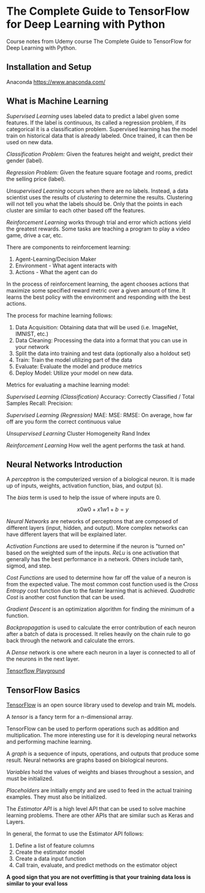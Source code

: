 # The Complete Guide to TensorFlow for Deep Learning with Python

Course notes from Udemy course The Complete Guide to TensorFlow for Deep Learning with Python.

## Installation and Setup

Anaconda
https://www.anaconda.com/

## What is Machine Learning

_Supervised Learning_ uses labeled data to predict a label given some features.  If the label is continuous, its called a regression problem, if its categorical it is a classification problem.  Supervised learning has the model train on historical data that is already labeled.  Once trained, it can then be used on new data.

_Classification Problem:_ Given the features height and weight, predict their gender (label).

_Regression Problem:_ Given the feature square footage and rooms, predict the selling price (label).

_Unsupervised Learning_ occurs when there are no labels.  Instead, a data scientist uses the results of _clustering_ to determine the results.  Clustering will not tell you what the labels should be.  Only that the points in each cluster are similar to each other based off the features.

_Reinforcement Learning_ works through trial and error which actions yield the greatest rewards.  Some tasks are teaching a program to play a video game, drive a car, etc.

There are components to reinforcement learning:

1) Agent-Learning/Decision Maker
2) Environment - What agent interacts with
3) Actions - What the agent can do

In the process of reinforcement learning, the agent chooses actions that maximize some specified reward metric over a given amount of time.  It learns the best policy with the environment and responding with the best actions.

The process for machine learning follows:

1) Data Acquisition: Obtaining data that will be used (i.e. ImageNet, IMNIST, etc.)
2) Data Cleaning: Processing the data into a format that you can use in your network
3) Split the data into training and test data (optionally also a holdout set)
4) Train: Train the model utilizing part of the data
5) Evaluate: Evaluate the model and produce metrics
6) Deploy Model: Utilize your model on new data.

Metrics for evaluating a machine learning model:

_Supervised Learning (Classification)_
Accuracy: Correctly Classified / Total Samples
Recall: 
Precision: 

_Supervised Learning (Regression)_
MAE: 
MSE: 
RMSE: 
On average, how far off are you form the correct continuous value

_Unsupervised Learning_
Cluster Homogeneity
Rand Index

_Reinforcement Learning_
How well the agent performs the task at hand.

## Neural Networks Introduction

A _perceptron_ is the computerized version of a biological neuron.  It is made up of inputs, weights, activation function, bias, and output (s).

The _bias_ term is used to help the issue of where inputs are 0.

```math
x0w0 + x1w1 + b = y
```

_Neural Networks_ are networks of perceptrons that are composed of different layers (input, hidden, and output).  More complex networks can have different layers that will be explained later.

_Activation Functions_ are used to determine if the neuron is "turned on" based on the weighted sum of the inputs.  _ReLu_ is one activation that generally has the best performance in a network.  Others include tanh, sigmod, and step.

_Cost Functions_ are used to determine how far off the value of a neuron is from the expected value.  The most common cost function used is the _Cross Entropy_ cost function due to the faster learning that is achieved.  _Quadratic Cost_ is another cost function that can be used.

_Gradient Descent_ is an optimization algorithm for finding the minimum of a function.

_Backpropagation_ is used to calculate the error contribution of each neuron after a batch of data is processed.  It relies heavily on the chain rule to go back through the network and calculate the errors.

A _Dense_ network is one where each neuron in a layer is connected to all of the neurons in the next layer.

[Tensorflow Playground](https://playground.tensorflow.org)

## TensorFlow Basics

[TensorFlow](https://www.tensorflow.org/) is an open source library used to develop and train ML models.

A _tensor_ is a fancy term for a n-dimensional array.

TensorFlow can be used to perform operations such as addition and multiplication.  The more interesting use for it is developing neural networks and performing machine learning.

A _graph_ is a sequence of inputs, operations, and outputs that produce some result.  Neural networks are graphs based on biological neurons.  

_Variables_ hold the values of weights and biases throughout a session, and must be initialized.

_Placeholders_ are initially empty and are used to feed in the actual training examples.  They must also be initialized.

The _Estimator API_ is a high level API that can be used to solve machine learning problems.  There are other APIs that are similar such as Keras and Layers.

In general,  the format to use the Estimator API follows:

1) Define a list of feature columns
2) Create the estimator model
3) Create a data input function
4) Call train, evaluate, and predict methods on the estimator object

**A good sign that you are not overfitting is that your training data loss is similar to your eval loss**

